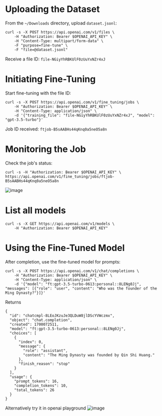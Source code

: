 # Uploading the Dataset
From the `~/Downloads` directory, upload `dataset.jsonl`:

```
curl -s -X POST https://api.openai.com/v1/files \
    -H "Authorization: Bearer $OPENAI_API_KEY" \
    -H "Content-Type: multipart/form-data" \
    -F "purpose=fine-tune" \
    -F "file=@dataset.jsonl"
```
Receive a file ID: `file-NGiyYhRBKUlF0zUuYxNZr4xJ`

# Initiating Fine-Tuning
Start fine-tuning with the file ID:

```
curl -s -X POST https://api.openai.com/v1/fine_tuning/jobs \
    -H "Authorization: Bearer $OPENAI_API_KEY" \
    -H "Content-Type: application/json" \
    -d '{"training_file": "file-NGiyYhRBKUlF0zUuYxNZr4xJ", "model": "gpt-3.5-turbo"}'
```
Job ID received: `ftjob-B5sAABHs44qKnq0a5neO5a8n`

# Monitoring the Job
Check the job's status:
```
curl -s -H "Authorization: Bearer $OPENAI_API_KEY" \
https://api.openai.com/v1/fine_tuning/jobs/ftjob-B5sAABHs44qKnq0a5neO5a8n
```
![image](https://github.com/jimchen2/CS182-Final-Project/assets/123833550/908a9b3d-2a18-4f68-9662-f308219a64d1)
# List all models
```
curl -s -X GET https://api.openai.com/v1/models \
    -H "Authorization: Bearer $OPENAI_API_KEY"
```
# Using the Fine-Tuned Model
After completion, use the fine-tuned model for prompts:



```
curl -s -X POST https://api.openai.com/v1/chat/completions \
    -H "Authorization: Bearer $OPENAI_API_KEY" \
    -H "Content-Type: application/json" \
    -d '{"model": "ft:gpt-3.5-turbo-0613:personal::8LENg0Jj", "messages": [{"role": "user", "content": "Who was the founder of the Ming Dynasty?"}]}'
```
Returns
```
{
  "id": "chatcmpl-8LEoJKzuJe3QLDuW8jlDScYVWczmx",
  "object": "chat.completion",
  "created": 1700072511,
  "model": "ft:gpt-3.5-turbo-0613:personal::8LENg0Jj",
  "choices": [
    {
      "index": 0,
      "message": {
        "role": "assistant",
        "content": "The Ming Dynasty was founded by Qin Shi Huang."
      },
      "finish_reason": "stop"
    }
  ],
  "usage": {
    "prompt_tokens": 16,
    "completion_tokens": 10,
    "total_tokens": 26
  }
}

```
Alternatively try it in openai playground
![image](https://github.com/jimchen2/CS182-Final-Project/assets/123833550/ca99111a-3816-4771-8946-9b49fe2baa90)
